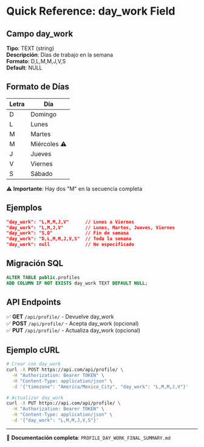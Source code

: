 # Quick Reference: day_work Field

## Campo day_work

**Tipo**: TEXT (string)  
**Descripción**: Días de trabajo en la semana  
**Formato**: D,L,M,M,J,V,S  
**Default**: NULL  

## Formato de Días

| Letra | Día |
|-------|-----|
| D | Domingo |
| L | Lunes |
| M | Martes |
| M | Miércoles ⚠️ |
| J | Jueves |
| V | Viernes |
| S | Sábado |

⚠️ **Importante**: Hay dos "M" en la secuencia completa

## Ejemplos

```json
"day_work": "L,M,M,J,V"      // Lunes a Viernes
"day_work": "L,M,J,V"        // Lunes, Martes, Jueves, Viernes
"day_work": "S,D"            // Fin de semana
"day_work": "D,L,M,M,J,V,S"  // Toda la semana
"day_work": null             // No especificado
```

## Migración SQL

```sql
ALTER TABLE public.profiles 
ADD COLUMN IF NOT EXISTS day_work TEXT DEFAULT NULL;
```

## API Endpoints

✅ **GET** `/api/profile/` - Devuelve day_work  
✅ **POST** `/api/profile/` - Acepta day_work (opcional)  
✅ **PUT** `/api/profile/` - Actualiza day_work (opcional)  

## Ejemplo cURL

```bash
# Crear con day_work
curl -X POST https://api.com/api/profile/ \
  -H "Authorization: Bearer TOKEN" \
  -H "Content-Type: application/json" \
  -d '{"timezone": "America/Mexico_City", "day_work": "L,M,M,J,V"}'

# Actualizar day_work
curl -X PUT https://api.com/api/profile/ \
  -H "Authorization: Bearer TOKEN" \
  -H "Content-Type: application/json" \
  -d '{"day_work": "L,M,M,J,V,S"}'
```

---

📖 **Documentación completa**: `PROFILE_DAY_WORK_FINAL_SUMMARY.md`

